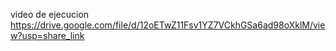 video de ejecucion
https://drive.google.com/file/d/12oETwZ11Fsv1YZ7VCkhGSa6ad98oXklM/view?usp=share_link

